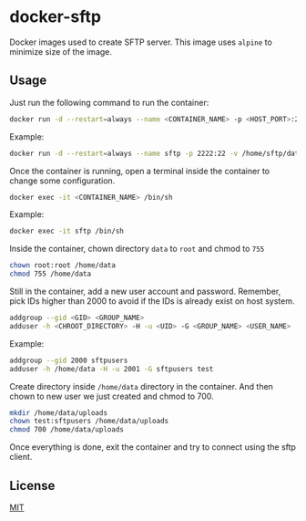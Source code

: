 # docker-sftp

Docker images used to create SFTP server. This image uses `alpine` to minimize size of the image.

## Usage

Just run the following command to run the container:

```sh
docker run -d --restart=always --name <CONTAINER_NAME> -p <HOST_PORT>:22 -v <SFTP_DIRECTORY_ROOT>:<SFTP_DIRECTORY_ROOT> thesuhu/docker-sftp
```

Example:

```sh
docker run -d --restart=always --name sftp -p 2222:22 -v /home/sftp/data:/home/data thesuhu/docker-sftp
```

Once the container is running, open a terminal inside the container to change some configuration.

```sh
docker exec -it <CONTAINER_NAME> /bin/sh
```

Example:

```sh
docker exec -it sftp /bin/sh
```

Inside the container, chown directory `data` to `root` and chmod to `755`

```sh
chown root:root /home/data
chmod 755 /home/data
```

Still in the container, add a new user account and password. Remember, pick IDs higher than 2000 to avoid if the IDs is already exist on host system.

```sh
addgroup --gid <GID> <GROUP_NAME>
adduser -h <CHROOT_DIRECTORY> -H -u <UID> -G <GROUP_NAME> <USER_NAME>
```

Example:

```sh
addgroup --gid 2000 sftpusers
adduser -h /home/data -H -u 2001 -G sftpusers test
```

Create directory inside `/home/data` directory in the container. And then chown to new user we just created and chmod to 700.

```sh
mkdir /home/data/uploads
chown test:sftpusers /home/data/uploads
chmod 700 /home/data/uploads
```

Once everything is done, exit the container and try to connect using the sftp client.

## License

[MIT](https://github.com/thesuhu/docker-sftp/blob/master/LICENSE)